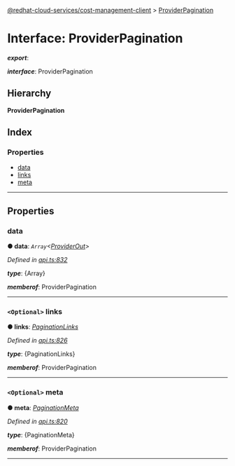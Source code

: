 [@redhat-cloud-services/cost-management-client](../README.md) > [ProviderPagination](../interfaces/providerpagination.md)

# Interface: ProviderPagination

*__export__*: 

*__interface__*: ProviderPagination

## Hierarchy

**ProviderPagination**

## Index

### Properties

* [data](providerpagination.md#data)
* [links](providerpagination.md#links)
* [meta](providerpagination.md#meta)

---

## Properties

<a id="data"></a>

###  data

**● data**: *`Array`<[ProviderOut](providerout.md)>*

*Defined in [api.ts:832](https://github.com/RedHatInsights/javascript-clients/blob/master/packages/cost-management/api.ts#L832)*

*__type__*: {Array}

*__memberof__*: ProviderPagination

___
<a id="links"></a>

### `<Optional>` links

**● links**: *[PaginationLinks](paginationlinks.md)*

*Defined in [api.ts:826](https://github.com/RedHatInsights/javascript-clients/blob/master/packages/cost-management/api.ts#L826)*

*__type__*: {PaginationLinks}

*__memberof__*: ProviderPagination

___
<a id="meta"></a>

### `<Optional>` meta

**● meta**: *[PaginationMeta](paginationmeta.md)*

*Defined in [api.ts:820](https://github.com/RedHatInsights/javascript-clients/blob/master/packages/cost-management/api.ts#L820)*

*__type__*: {PaginationMeta}

*__memberof__*: ProviderPagination

___

